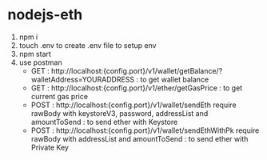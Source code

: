 # nodejs-eth

1. npm i
2. touch .env to create .env file to setup env
3. npm start
4. use postman
    - GET : http://localhost:{config.port}/v1/wallet/getBalance/?walletAddress=YOURADDRESS : to get wallet balance
    - GET : http://localhost:{config.port}/v1/ether/getGasPrice : to get current gas price
    - POST : http://localhost:{config.port}/v1/wallet/sendEth require rawBody with keystoreV3, password, addressList and amountToSend : to send ether with Keystore
    - POST : http://localhost:{config.port}/v1/wallet/sendEthWithPk require rawBody with addressList and amountToSend : to send ether with Private Key
